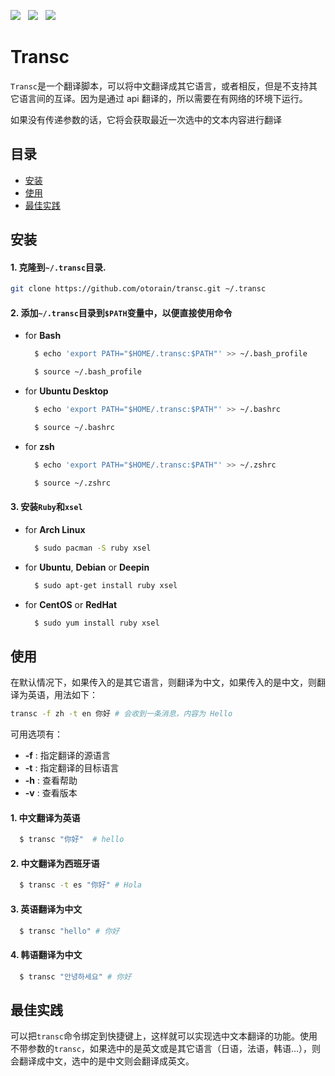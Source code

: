 
![](https://img.shields.io/badge/language-ruby-red.svg) &nbsp;
![](https://img.shields.io/badge/license-MIT-green.svg) &nbsp;
![](https://img.shields.io/badge/version-3.0.2-green.svg)


# Transc
  `Transc`是一个翻译脚本，可以将中文翻译成其它语言，或者相反，但是不支持其它语言间的互译。因为是通过 api 翻译的，所以需要在有网络的环境下运行。

  如果没有传递参数的话，它将会获取最近一次选中的文本内容进行翻译

## 目录
- [安装](#安装)
- [使用](#使用)
- [最佳实践](#最佳实践)

## 安装
#### 1. 克隆到`~/.transc`目录.

```bash
git clone https://github.com/otorain/transc.git ~/.transc
```

#### 2. 添加`~/.transc`目录到`$PATH`变量中，以便直接使用命令
  - for **Bash**
    ```bash
      $ echo 'export PATH="$HOME/.transc:$PATH"' >> ~/.bash_profile

      $ source ~/.bash_profile
    ```
  - for **Ubuntu Desktop**
    ```bash
      $ echo 'export PATH="$HOME/.transc:$PATH"' >> ~/.bashrc

      $ source ~/.bashrc
    ```
  - for **zsh**
    ```bash
      $ echo 'export PATH="$HOME/.transc:$PATH"' >> ~/.zshrc

      $ source ~/.zshrc
    ```

#### 3. 安装`Ruby`和`xsel`
  - for **Arch Linux**
    ```bash
      $ sudo pacman -S ruby xsel
    ```


  - for **Ubuntu**, **Debian** or **Deepin**
    ```bash
      $ sudo apt-get install ruby xsel
    ```

  - for **CentOS** or **RedHat**
    ```bash
      $ sudo yum install ruby xsel
    ```

## 使用
  在默认情况下，如果传入的是其它语言，则翻译为中文，如果传入的是中文，则翻译为英语，用法如下：

  ```bash
  transc -f zh -t en 你好 # 会收到一条消息，内容为 Hello
  ```

  可用选项有：
  - **-f** : 指定翻译的源语言
  - **-t** : 指定翻译的目标语言
  - **-h** : 查看帮助
  - **-v** : 查看版本

#### 1. 中文翻译为英语
```bash
  $ transc "你好"  # hello
```

#### 2. 中文翻译为西班牙语
```bash
  $ transc -t es "你好" # Hola
```

#### 3. 英语翻译为中文
```bash
  $ transc "hello" # 你好
```

#### 4. 韩语翻译为中文
```bash
  $ transc "안녕하세요" # 你好
```

## 最佳实践
可以把`transc`命令绑定到快捷键上，这样就可以实现选中文本翻译的功能。使用不带参数的`transc`，如果选中的是英文或是其它语言（日语，法语，韩语...），则会翻译成中文，选中的是中文则会翻译成英文。
